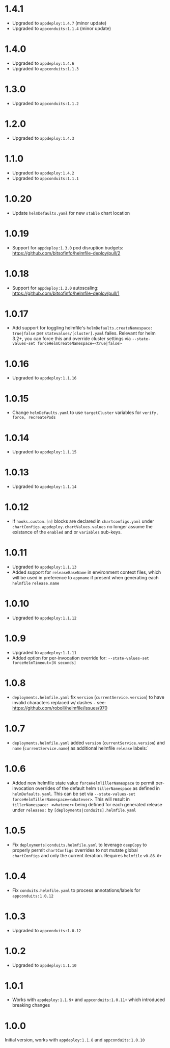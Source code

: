 # 1.4.1
* Upgraded to `appdeploy:1.4.7` (minor update)
* Upgraded to `appconduits:1.1.4` (minor update)

# 1.4.0
* Upgraded to `appdeploy:1.4.6`
* Upgraded to `appconduits:1.1.3`

# 1.3.0
* Upgraded to `appconduits:1.1.2`

# 1.2.0
* Upgraded to `appdeploy:1.4.3`

# 1.1.0
* Upgraded to `appdeploy:1.4.2` 
* Upgraded to `appconduits:1.1.1` 

# 1.0.20
* Update `helmDefaults.yaml` for new `stable` chart location

# 1.0.19

* Support for `appdeploy:1.3.0` pod disruption budgets: https://github.com/bitsofinfo/helmfile-deploy/pull/2

# 1.0.18

* Support for `appdeploy:1.2.0` autoscaling: https://github.com/bitsofinfo/helmfile-deploy/pull/1

# 1.0.17

* Add support for toggling helmfile's `helmDefaults.createNamespace: true|false` per `statevalues/[cluster].yaml` failes. Relevant for helm 3.2+, you can force this and override cluster settings via `--state-values-set forceHelmCreateNamespace=<true|false>`
 
# 1.0.16

* Upgraded to `appdeploy:1.1.16` 

# 1.0.15

* Change `helmDefaults.yaml` to use `targetCluster` variables for `verify, force, recreatePods`

# 1.0.14

* Upgraded to `appdeploy:1.1.15` 
  
# 1.0.13

* Upgraded to `appdeploy:1.1.14` 
  
# 1.0.12

* If `hooks.custom.[n]` blocks are declared in `chartconfigs.yaml` under `chartConfigs.appdeploy.chartValues.values` no longer assume the existance of the `enabled` and or `variables` sub-keys.
  
# 1.0.11

* Upgraded to `appdeploy:1.1.13` 
* Added support for `releaseBaseName` in environment context files, which will be used in preference to `appname` if present when generating each `helmfile` `release.name`

# 1.0.10

* Upgraded to `appdeploy:1.1.12` 
  
# 1.0.9

* Upgraded to `appdeploy:1.1.11` 
* Added option for per-invocation override for: `--state-values-set forceHelmTimeout=[N seconds]`
  
# 1.0.8

* `deployments.helmfile.yaml` fix `version` (`currentService.version`) to have invalid characters replaced w/ dashes `-` see: https://github.com/roboll/helmfile/issues/970
  
# 1.0.7

* `deployments.helmfile.yaml` added `version` (`currentService.version`) and `name` (`currentService.name`) as additional helmfile `release` labels:`

# 1.0.6

* Added new helmfile state value `forceHelmTillerNamespace` to permit per-invocation overrides of the default helm `tillerNamespace` as defined in `helmDefaults.yaml`. This can be set via `--state-values-set forceHelmTillerNamespace=<whatever>`. This will result in `tillerNamespace: <whatever>` being defined for each generated release under `releases:` by `[deployments|conduits].helmfile.yaml`

# 1.0.5

* Fix `deployments|conduits.helmfile.yaml` to leverage `deepCopy` to properly permit `chartConfigs` overrides to not mutate global `chartConfigs` and only the current iteration. Requires `helmfile` `v0.86.0+`

# 1.0.4

* Fix `conduits.helmfile.yaml` to process annotations/labels for `appconduits:1.0.12` 

# 1.0.3

* Upgraded to `appconduits:1.0.12` 

# 1.0.2

* Upgraded to `appdeploy:1.1.10` 

# 1.0.1

* Works with `appdeploy:1.1.9+` and `appconduits:1.0.11+` which introduced breaking changes

# 1.0.0

Initial version, works with `appdeploy:1.1.8` and `appconduits:1.0.10`
